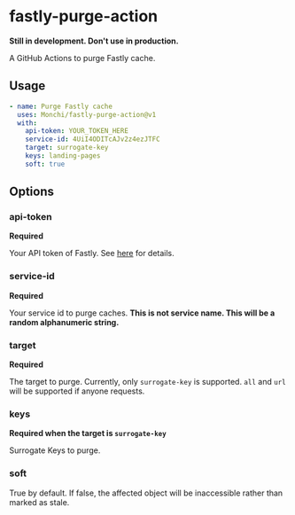 # fastly-purge-action

**Still in development. Don't use in production.**

A GitHub Actions to purge Fastly cache.

## Usage

```yaml
- name: Purge Fastly cache
  uses: Monchi/fastly-purge-action@v1
  with:
    api-token: YOUR_TOKEN_HERE
    service-id: 4UiI4ODITcAJv2z4ezJTFC
    target: surrogate-key
    keys: landing-pages
    soft: true
```

## Options

### api-token

**Required**

Your API token of Fastly. See [here](https://developer.fastly.com/reference/api/#authentication) for details.

### service-id

**Required**

Your service id to purge caches. **This is not service name. This will be a random alphanumeric string.**

### target

**Required**

The target to purge. Currently, only `surrogate-key` is supported. `all` and `url` will be supported if anyone requests.

### keys

**Required when the target is `surrogate-key`**

Surrogate Keys to purge.

### soft

True by default. If false, the affected object will be inaccessible rather than marked as stale.
